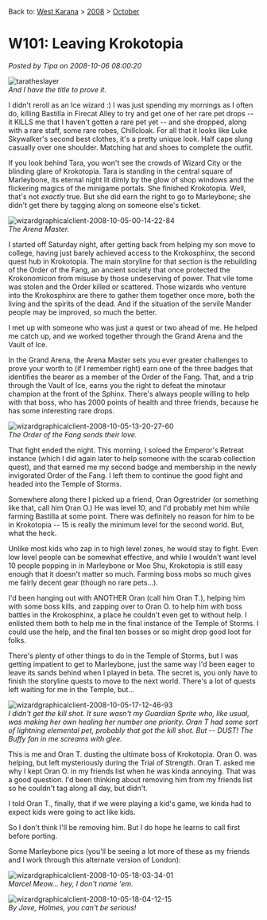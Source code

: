 Back to: [West Karana](/posts/westkarana.md) > [2008](/posts/2008/westkarana.md) > [October](./westkarana.md)
# W101: Leaving Krokotopia

*Posted by Tipa on 2008-10-06 08:00:20*

![](../../../uploads/2008/10/taratheslayer.jpg "taratheslayer")  
*And I have the title to prove it.*

I didn't reroll as an Ice wizard :) I was just spending my mornings as I often do, killing Bastilla in Firecat Alley to try and get one of her rare pet drops -- it KILLS me that I haven't gotten a rare pet yet -- and she dropped, along with a rare staff, some rare robes, Chillcloak. For all that it looks like Luke Skywalker's second best clothes, it's a pretty unique look. Half cape slung casually over one shoulder. Matching hat and shoes to complete the outfit.

If you look behind Tara, you won't see the crowds of Wizard City or the blinding glare of Krokotopia. Tara is standing in the central square of Marleybone, its eternal night lit dimly by the glow of shop windows and the flickering magics of the minigame portals. She finished Krokotopia. Well, that's not *exactly* true. But she did earn the right to go to Marleybone; she didn't get there by tagging along on someone else's ticket.

![](../../../uploads/2008/10/wizardgraphicalclient-2008-10-05-00-14-22-84.jpg "wizardgraphicalclient-2008-10-05-00-14-22-84")  
*The Arena Master.*

I started off Saturday night, after getting back from helping my son move to college, having just barely achieved access to the Krokosphinx, the second quest hub in Krokotopia. The main storyline for that section is the rebuilding of the Order of the Fang, an ancient society that once protected the Krokonomicon from misuse by those undeserving of power. That vile tome was stolen and the Order killed or scattered. Those wizards who venture into the Krokosphinx are there to gather them together once more, both the living and the spirits of the dead. And if the situation of the servile Mander people may be improved, so much the better.

I met up with someone who was just a quest or two ahead of me. He helped me catch up, and we worked together through the Grand Arena and the Vault of Ice.

In the Grand Arena, the Arena Master sets you ever greater challenges to prove your worth to (if I remember right) earn one of the three badges that identifies the bearer as a member of the Order of the Fang. That, and a trip through the Vault of Ice, earns you the right to defeat the minotaur champion at the front of the Sphinx. There's always people willing to help with that boss, who has 2000 points of health and three friends, because he has some interesting rare drops.

![](../../../uploads/2008/10/wizardgraphicalclient-2008-10-05-13-20-27-60.jpg "wizardgraphicalclient-2008-10-05-13-20-27-60")  
*The Order of the Fang sends their love.*

That fight ended the night. This morning, I soloed the Emperor's Retreat instance (which I did again later to help someone with the scarab collection quest), and that earned me my second badge and membership in the newly invigorated Order of the Fang. I left them to continue the good fight and headed into the Temple of Storms.

Somewhere along there I picked up a friend, Oran Ogrestrider (or something like that, call him Oran O.) He was level 10, and I'd probably met him while farming Bastilla at some point. There was definitely no reason for him to be in Krokotopia -- 15 is really the minimum level for the second world. But, what the heck.

Unlike most kids who zap in to high level zones, he would stay to fight. Even low level people can be somewhat effective, and while I wouldn't want level 10 people popping in in Marleybone or Moo Shu, Krokotopia is still easy enough that it doesn't matter so much. Farming boss mobs so much gives me fairly decent gear (though no rare pets...).

I'd been hanging out with ANOTHER Oran (call him Oran T.), helping him with some boss kills, and zapping over to Oran O. to help him with boss battles in the Krokosphinx, a place he couldn't even get to without help. I enlisted them both to help me in the final instance of the Temple of Storms. I could use the help, and the final ten bosses or so might drop good loot for folks.

There's plenty of other things to do in the Temple of Storms, but I was getting impatient to get to Marleybone, just the same way I'd been eager to leave its sands behind when I played in beta. The secret is, you only have to finish the storyline quests to move to the next world. There's a lot of quests left waiting for me in the Temple, but...

![](../../../uploads/2008/10/wizardgraphicalclient-2008-10-05-17-12-46-93.jpg "wizardgraphicalclient-2008-10-05-17-12-46-93")  
*I didn't get the kill shot. It sure wasn't my Guardian Sprite who, like usual, was making her own healing her number one priority. Oran T had some sort of lightning elemental pet, probably that got the kill shot. But -- DUST! The Buffy fan in me screams with glee.*

This is me and Oran T. dusting the ultimate boss of Krokotopia. Oran O. was helping, but left mysteriously during the Trial of Strength. Oran T. asked me why I kept Oran O. in my friends list when he was kinda annoying. That was a good question. I'd been thinking about removing him from my friends list so he couldn't tag along all day, but didn't.

I told Oran T., finally, that if we were playing a kid's game, we kinda had to expect kids were going to act like kids.

So I don't think I'll be removing him. But I do hope he learns to call first before porting.

Some Marleybone pics (you'll be seeing a lot more of these as my friends and I work through this alternate version of London):

![](../../../uploads/2008/10/wizardgraphicalclient-2008-10-05-18-03-34-01.jpg "wizardgraphicalclient-2008-10-05-18-03-34-01")  
*Marcel Meow... hey, I don't name 'em.*

![](../../../uploads/2008/10/wizardgraphicalclient-2008-10-05-18-04-12-15.jpg "wizardgraphicalclient-2008-10-05-18-04-12-15")  
*By Jove, Holmes, you can't be serious!*

